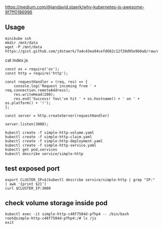 https://medium.com/@jandavid.staerk/why-kubernetes-is-awesome-9f7ff0186996

## Usage

```shell
minikube ssh
mkdir /mnt/data
wget -P /mnt/data https://gist.github.com/jdstaerk/7a4c43ea94cefd682c12f20d95e9b0a8/raw/dd44b4f8f32ddf6c6959f5926009dceacc37b01d/index.js
```

cat index.js
```shell
const os = require('os');
const http = require('http');

const requestHandler = (req, res) => {
    console.log('Request incoming from ' + req.connection.remoteAddress);
    res.writeHead(200);
    res.end('Success! You\'ve hit ' + os.hostname() + ' on ' + os.platform() + '!');
};

const server = http.createServer(requestHandler)

server.listen(3000);
```

```shell
kubectl create -f simple-http-volume.yaml
kubectl create -f simple-http-claim.yaml
kubectl create -f simple-http-deployment.yaml
kubectl create -f simple-http-service.yaml
kubectl get pod,services
kubectl describe service/simple-http
```


## test exposed port
```shell
export CLUSTER_IP=$(kubectl describe service/simple-http | grep "IP:" | awk '{print $2}')
curl $CLUSTER_IP:3000
```

## check volume storage inside pod
```shell
kubectl exec -it simple-http-c48f7584d-pfhp4 -- /bin/bash
root@simple-http-c48f7584d-pfhp4:/# ls /js
exit
```

